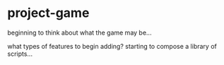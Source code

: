 # project-game

beginning to think about what the game may be...

what types of features to begin adding? starting to compose a library of scripts...
